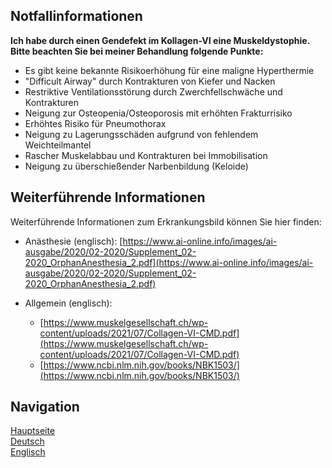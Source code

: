## Notfallinformationen
**Ich habe durch einen Gendefekt im Kollagen-VI eine Muskeldystophie. Bitte beachten Sie bei meiner Behandlung folgende Punkte:**
- Es gibt keine bekannte Risikoerhöhung für eine maligne Hyperthermie
- "Difficult Airway" durch Kontrakturen von Kiefer und Nacken 
- Restriktive Ventilationsstörung durch Zwerchfellschwäche und Kontrakturen 
- Neigung zur Osteopenia/Osteoporosis mit erhöhten Frakturrisiko
- Erhöhtes Risiko für Pneumothorax
- Neigung zu Lagerungsschäden aufgrund von fehlendem Weichteilmantel
- Rascher Muskelabbau und Kontrakturen bei Immobilisation
- Neigung zu überschießender Narbenbildung (Keloide) 

## Weiterführende Informationen
Weiterführende Informationen zum Erkrankungsbild können Sie hier finden:  
- Anästhesie (englisch): [https://www.ai-online.info/images/ai-ausgabe/2020/02-2020/Supplement_02-2020_OrphanAnesthesia_2.pdf](https://www.ai-online.info/images/ai-ausgabe/2020/02-2020/Supplement_02-2020_OrphanAnesthesia_2.pdf)  


- Allgemein (englisch):  
   - [https://www.muskelgesellschaft.ch/wp-content/uploads/2021/07/Collagen-VI-CMD.pdf](https://www.muskelgesellschaft.ch/wp-content/uploads/2021/07/Collagen-VI-CMD.pdf)  
   - [https://www.ncbi.nlm.nih.gov/books/NBK1503/](https://www.ncbi.nlm.nih.gov/books/NBK1503/)  
  
  
## Navigation
[Hauptseite](./index.md)  
[Deutsch](./german.md)  
[Englisch](./englisch.md)